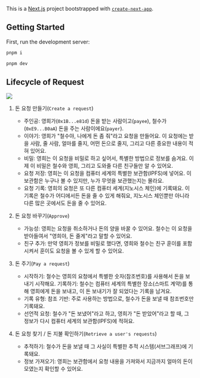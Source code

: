 This is a [Next.js](https://nextjs.org/) project bootstrapped with [`create-next-app`](https://github.com/vercel/next.js/tree/canary/packages/create-next-app).

## Getting Started

First, run the development server:

```bash
pnpm i

pnpm dev
```

## Lifecycle of Request

![](https://docs.request.network/~gitbook/image?url=https:%2F%2F1914277788-files.gitbook.io%2F%7E%2Ffiles%2Fv0%2Fb%2Fgitbook-x-prod.appspot.com%2Fo%2Fspaces%252Fei6UAiSK3iAAi0mFH667%252Fuploads%252FsISppzxBCOUF7N2k5TM8%252FLifecycle%2520of%2520a%2520Request.jpg%3Falt=media%26token=4975c5ba-d388-4a62-8360-de24a75b71a4&width=768&dpr=4&quality=100&sign=870b543a333aa9571b8894f8786e3eb85de69c2b3cdbf646ad8974c06329cbb3)

1. 돈 요청 만들기(`Create a request`)

   - 주인공: 영희가(`0x1B...e81d`) 돈을 받는 사람이고(`payee`), 철수가(`0xE9...B0aA`) 돈을 주는 사람이에요(`payer`).
   - 이야기: 영희가 "철수야, 나에게 돈 좀 줘"라고 요청을 만들어요. 이 요청에는 받을 사람, 줄 사람, 얼마를 줄지, 어떤 돈으로 줄지, 그리고 다른 중요한 내용이 적혀 있어요.
   - 비밀: 영희는 이 요청을 비밀로 하고 싶어서, 특별한 방법으로 정보를 숨겨요. 이제 이 비밀은 철수와 영희, 그리고 도와줄 다른 친구들만 알 수 있어요.
   - 요청 저장: 영희는 이 요청을 컴퓨터 세계의 특별한 보관함(IPFS)에 넣어요. 이 보관함은 누구나 볼 수 있지만, 누가 무엇을 보관했는지는 몰라요.
   - 요청 기록: 영희의 요청은 또 다른 컴퓨터 세계(지노시스 체인)에 기록돼요. 이 기록은 철수가 어디에서든 돈을 줄 수 있게 해줘요, 지노시스 체인뿐만 아니라 다른 많은 곳에서도 돈을 줄 수 있어요.

2. 돈 요청 바꾸기(`Approve`)

   - 가능성: 영희는 요청을 취소하거나 돈의 양을 바꿀 수 있어요. 철수는 이 요청을 받아들여서 "영희야, 돈 줄게"라고 말할 수 있어요.
   - 친구 추가: 만약 영희가 정보를 비밀로 했다면, 영희와 철수는 친구 훈이를 포함시켜서 훈이도 요청을 볼 수 있게 할 수 있어요.

3. 돈 주기(`Pay a request`)

   - 시작하기: 철수는 영희의 요청에서 특별한 숫자(참조번호)를 사용해서 돈을 보내기 시작해요.
     기록하기: 철수는 컴퓨터 세계의 특별한 장소(스마트 계약)를 통해 영희에게 돈을 보내고, 이 돈 보내기가 잘 되었다는 기록을 남겨요.
   - 기록 유형:
     참조 기반: 주로 사용하는 방법으로, 철수가 돈을 보낼 때 참조번호만 기록돼요.
   - 선언적 요청: 철수가 "돈 보냈어"라고 하고, 영희가 "돈 받았어"라고 할 때, 그 정보가 다시 컴퓨터 세계의 보관함(IPFS)에 적혀요.

4. 돈 요청 찾기 / 돈 지불 확인하기(`Retrieve a user's requests`)

   - 추적하기: 철수가 돈을 보낼 때 그 사실이 특별한 추적 시스템(서브그래프)에 기록돼요.
   - 정보 가져오기: 영희는 보관함에서 요청 내용을 가져와서 지금까지 얼마의 돈이 모였는지 확인할 수 있어요.
